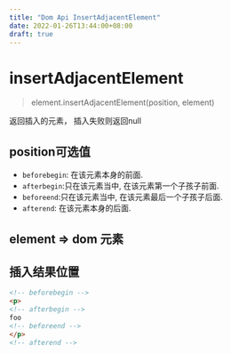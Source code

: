 ```yaml
---
title: "Dom Api InsertAdjacentElement"
date: 2022-01-26T13:44:00+08:00
draft: true
---
```


# insertAdjacentElement

> element.insertAdjacentElement(position, element)

返回插入的元素， 插入失败则返回null

## position可选值

- `beforebegin`: 在该元素本身的前面.
- `afterbegin`:只在该元素当中, 在该元素第一个子孩子前面.
- `beforeend`:只在该元素当中, 在该元素最后一个子孩子后面.
- `afterend`: 在该元素本身的后面.

## element => dom 元素


## 插入结果位置

```HTML
<!-- beforebegin -->
<p>
<!-- afterbegin -->
foo
<!-- beforeend -->
</p>
<!-- afterend -->
```


